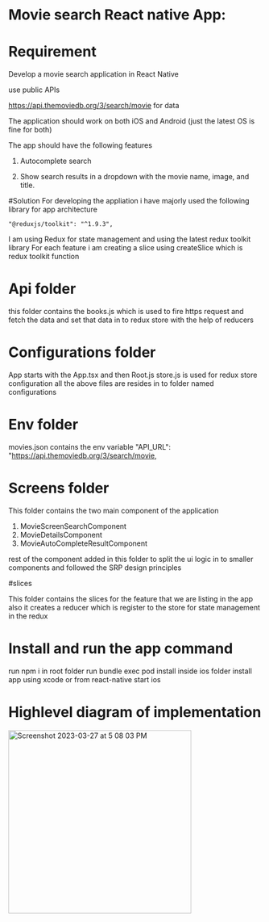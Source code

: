 # Movie search React native App:

# Requirement
Develop a movie search application in React Native

use public APIs

https://api.themoviedb.org/3/search/movie for data 

The application should work on both iOS and Android (just the latest OS is fine for both)

The app should have the following features


1. Autocomplete search

2. Show search results in a dropdown with the movie name, image, and title.



#Solution
For developing the appliation i have majorly used the following library for app architecture

    "@reduxjs/toolkit": "^1.9.3",

I am using Redux for state management and using the latest redux toolkit library
For each feature i am creating a slice using createSlice which is redux toolkit function

# Api folder
this folder contains the books.js which is used to fire https request and fetch the data and set that data in to redux store with the help of reducers

# Configurations folder
App starts with the App.tsx and then Root.js
store.js is used for redux store configuration
all the above files are resides in to folder named configurations

# Env folder
movies.json contains the env variable
 "API_URL": "https://api.themoviedb.org/3/search/movie,
 
 # Screens folder
 This folder contains the two main component of the application 
 1. MovieScreenSearchComponent
 2. MovieDetailsComponent
 3. MovieAutoCompleteResultComponent
 
 rest of the component added in this folder to split the ui logic in to smaller components and followed the SRP design principles
 
 #slices
 
 This folder contains the slices for the feature that we are listing in the app also it creates a reducer which is register to the store for state management in the redux
 
# Install and run the app command

run npm i in root folder
run bundle exec pod install inside ios folder
install app using xcode or from react-native start ios
 
# Highlevel diagram of implementation

<img width="363" alt="Screenshot 2023-03-27 at 5 08 03 PM" src="https://user-images.githubusercontent.com/9390068/227930985-f7499188-9d92-4e74-bd48-b2525cbb27c9.png">






